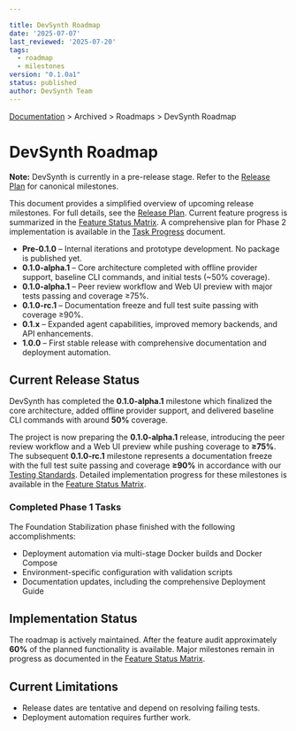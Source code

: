 ```yaml
---

title: DevSynth Roadmap
date: '2025-07-07'
last_reviewed: '2025-07-20'
tags:
  - roadmap
  - milestones
version: "0.1.0a1"
status: published
author: DevSynth Team
---
```

<div class="breadcrumbs">
<a href="../index.md">Documentation</a> &gt; Archived &gt; Roadmaps &gt; DevSynth Roadmap
</div>

# DevSynth Roadmap

**Note:** DevSynth is currently in a pre-release stage. Refer to the [Release Plan](release_plan.md) for canonical milestones.

This document provides a simplified overview of upcoming release milestones. For
full details, see the [Release Plan](release_plan.md). Current feature progress
is summarized in the [Feature Status Matrix](../implementation/feature_status_matrix.md).
A comprehensive plan for Phase 2 implementation is available in the [Task Progress](../../TASK_PROGRESS.md) document.

- **Pre-0.1.0** – Internal iterations and prototype development. No package is published yet.
- **0.1.0-alpha.1** – Core architecture completed with offline provider support, baseline CLI commands, and initial tests (~50% coverage).
- **0.1.0-alpha.1** – Peer review workflow and Web UI preview with major tests passing and coverage ≥75%.
- **0.1.0-rc.1** – Documentation freeze and full test suite passing with coverage ≥90%.
- **0.1.x** – Expanded agent capabilities, improved memory backends, and API enhancements.
- **1.0.0** – First stable release with comprehensive documentation and deployment automation.

## Current Release Status

DevSynth has completed the **0.1.0-alpha.1** milestone which finalized the core architecture, added offline provider support, and delivered baseline CLI commands with around **50%** coverage.

The project is now preparing the **0.1.0-alpha.1** release, introducing the peer review workflow and a Web UI preview while pushing coverage to **≥75%**. The subsequent **0.1.0-rc.1** milestone represents a documentation freeze with the full test suite passing and coverage **≥90%** in accordance with our [Testing Standards](../developer_guides/TESTING_STANDARDS.md). Detailed implementation progress for these milestones is available in the [Feature Status Matrix](../implementation/feature_status_matrix.md).

### Completed Phase 1 Tasks

The Foundation Stabilization phase finished with the following accomplishments:

- Deployment automation via multi-stage Docker builds and Docker Compose
- Environment-specific configuration with validation scripts
- Documentation updates, including the comprehensive Deployment Guide


## Implementation Status

The roadmap is actively maintained. After the feature audit
approximately **60%** of the planned functionality is available.
Major milestones remain in progress as documented in the
[Feature Status Matrix](../implementation/feature_status_matrix.md).

## Current Limitations

- Release dates are tentative and depend on resolving failing tests.
- Deployment automation requires further work.
